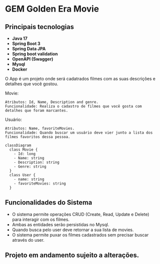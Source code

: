 # GEM Golden Era Movie 

## Principais tecnologias
- **Java 17**
- **Spring Boot 3**
- **Spring Data JPA**
- **Spring boot validation**
- **OpenAPI (Swagger)**
- **Mysql**
-  **Docker**

O App é um projeto onde será cadatrados filmes com as suas descrições e detalhes que você gostou. 
  
Movie:

    Atributos: Id, Name, Description and genre.
    Funcionalidade: Realiza o cadastro de filmes que você gosta com detalhes que foram marcantes.

Usuário:

    Atributos: Name, favoriteMovies.
    Funcionalidade: Quando buscar um usuário deve vier junto a lista dos filmes favoritos dessa pessoa.

```mermaid
classDiagram
  class Movie {
    - Id: long
    - Name: string
    - Description: string
    - Genre: string
  }
  class User {
    - name: string
    - favoriteMovies: string
  }
```
## Funcionalidades do Sistema

- O sistema permite operações CRUD (Create, Read, Update e Delete) para interagir com os filmes.
- Ambas as entidades serão persistidas no Mysql.
- Quando busca pelo user deve retornar a sua lista de movies.
- O sistema permite puxar os filmes cadastrados sem precisar buscar através do user.
 
## Projeto em andamento sujeito a alterações.

